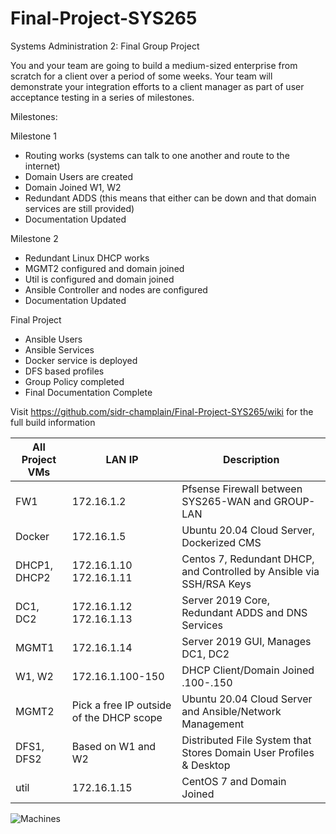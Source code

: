 # Final-Project-SYS265

Systems Administration 2: Final Group Project

You and your team are going to build a medium-sized enterprise from scratch for a client over a period of some weeks. Your team will demonstrate your integration efforts to a client manager as part of user acceptance testing in a series of milestones.

Milestones:

Milestone 1 
- Routing works (systems can talk to one another and route to the internet)
- Domain Users are created
- Domain Joined W1, W2
- Redundant ADDS (this means that either can be down and that domain services are still provided)
- Documentation Updated

Milestone 2 
- Redundant Linux DHCP works
- MGMT2 configured and domain joined
- Util is configured and domain joined
- Ansible Controller and nodes are configured
- Documentation Updated

Final Project 

- Ansible Users
- Ansible Services
- Docker service is deployed
- DFS based profiles
- Group Policy completed
- Final Documentation Complete


Visit https://github.com/sidr-champlain/Final-Project-SYS265/wiki for the full build information



| All Project VMs | LAN IP | Description |
| ---         |     ---     |          --- |
| FW1| 172.16.1.2     | Pfsense Firewall between SYS265-WAN and GROUP-LAN    |
| Docker     | 172.16.1.5       | Ubuntu 20.04 Cloud Server, Dockerized CMS     |
| DHCP1, DHCP2    | 172.16.1.10 172.16.1.11    | Centos 7, Redundant DHCP, and Controlled by Ansible via SSH/RSA Keys|
| DC1, DC2   | 172.16.1.12 172.16.1.13   | Server 2019 Core, Redundant ADDS and DNS Services   |
| MGMT1 | 172.16.1.14     | Server 2019 GUI, Manages DC1, DC2    |
| W1, W2 | 172.16.1.100-150   | DHCP Client/Domain Joined .100-.150  |
| MGMT2| Pick a free IP outside of the DHCP scope   | Ubuntu 20.04 Cloud Server and Ansible/Network Management |
| DFS1, DFS2| Based on W1 and W2    | Distributed File System that Stores Domain User Profiles & Desktop   |
| util | 172.16.1.15     | CentOS 7 and Domain Joined   |

![Machines](https://user-images.githubusercontent.com/71106886/163200083-fa71b471-7306-47dc-9cd9-48c6f8bbfa57.PNG)
